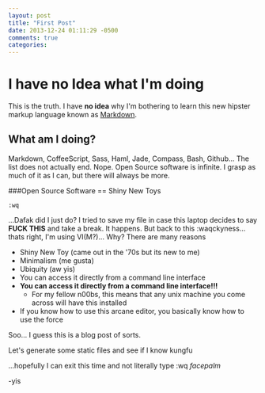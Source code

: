 ```yaml
---
layout: post
title: "First Post"
date: 2013-12-24 01:11:29 -0500
comments: true
categories:
---
```


I have no Idea what I'm doing
=============================

This is the truth. I have **no idea** why I'm bothering to learn this new hipster markup language known as [Markdown](http://daringfireball.net/projects/markdown/).

What am I doing?
-------
Markdown, CoffeeScript, Sass, Haml, Jade, Compass, Bash, Github... The list does not actually end. Nope. Open Source software is infinite. I grasp as much of it as I can, but there will always be more.

###Open Source Software == Shiny New Toys

```
:wq
```

...Dafak did I just do? I tried to save my file in case this laptop decides to say **FUCK THIS** and take a break. It happens.
But back to this :waqckyness... thats right, I'm using VI(M?)... Why? There are many reasons

- Shiny New Toy (came out in the '70s but its new to me)
- Minimalism (me gusta)
- Ubiquity (aw yis)
- You can access it directly from a command line interface
- **You can access it directly from a command line interface!!!**
  - For my fellow n00bs, this means that any unix machine you come across will have this installed
- If you know how to use this arcane editor, you basically know how to use the force

Soo... I guess this is a blog post of sorts.

Let's generate some static files and see if I know kungfu

...hopefully I can exit this time and not literally type :wq *facepalm*

-yis
